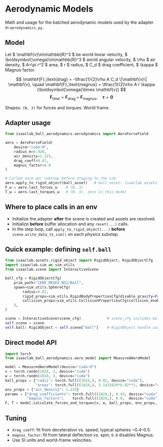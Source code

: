 
# Aerodynamic Models

Math and usage for the batched aerodynamic models used by the adapter in `aerodynamics.py`.

## Model

Let $ \mathbf{v}\in\mathbb{R}^3 $ be world linear velocity, $ \boldsymbol{\omega}\in\mathbb{R}^3 $ world angular velocity, $ \rho $ air density, $ A=\pi r^2 $ area, $ r $ radius, $ C_d $ drag coefficient, $ \kappa $ Magnus factor.

$$
\mathbf{F}_\text{drag} = -\tfrac{1}{2}\rho A C_d \|\mathbf{v}\| \mathbf{v}, \quad
\mathbf{F}_\text{magnus} = \tfrac{1}{2}\rho A r \kappa (\boldsymbol{\omega}\times \mathbf{v})
$$
$$
\mathbf{F}_\text{total}=\mathbf{F}_\text{drag}+\mathbf{F}_\text{magnus},\quad \boldsymbol{\tau}=\mathbf{0}
$$

Shapes: `(N, 3)` for forces and torques. World frame.

## Adapter usage

```python
from isaaclab_ball_aerodynamics.aerodynamics import AeroForceField

aero = AeroForceField(
    device="cuda:0",
    radius_m=0.020,
    air_density=1.225,
    drag_coeff=0.47,
    magnus_factor=0.0
)

# Called once per substep before staging to the sim
aero.apply_to_rigid_object(ball_asset)   # ball_asset: isaaclab.assets.RigidObject
F_w = aero.last_forces_w    # (N, 3)
T_w = aero.last_torques_w   # (N, 3), zero in this model
```

## Where to place calls in an env

* Initialize the adapter **after** the scene is created and assets are resolved.
* Initialize **before** buffer allocation and any `reset(...)` calls.
* In the step loop, call `apply_to_rigid_object(...)` **before** `scene.write_data_to_sim()` on each physics substep.


## Quick example: defining `self.ball`


```python
from isaaclab.assets.rigid_object import RigidObject, RigidObjectCfg
import isaaclab.sim as sim_utils
from isaaclab.scene import InteractiveScene

ball_cfg = RigidObjectCfg(
    prim_path="{ENV_REGEX_NS}/Ball",
    spawn=sim_utils.SphereCfg(
        radius=0.02,
        rigid_props=sim_utils.RigidBodyPropertiesCfg(disable_gravity=False),
        collision_props=sim_utils.CollisionPropertiesCfg(collision_enabled=True),
    ),
)

scene = InteractiveScene(scene_cfg)            # scene_cfg includes ball_cfg
self.scene = scene
self.ball: RigidObject = self.scene["ball"]    # RigidObject handle used by the aero adapter

```


## Direct model API


```python
import torch
from isaaclab_ball_aerodynamics.aero_model import MeasuredAeroModel

model = MeasuredAeroModel(device="cuda:0")
v = torch.randn(1024, 3, device="cuda")
w = torch.randn(1024, 3, device="cuda")
ball_props = {"radii": torch.full((1024,), 0.02, device="cuda"),
              "areas": torch.full((1024,), 3.1415926*0.02**2, device="cuda")}
env_props = {"air_density": 1.225}
params = {"drag_coefficients": torch.full((1024,), 0.43, device="cuda"),
          "magnus_factors":    torch.full((1024,), 0.0,  device="cuda")}
F, T = model.calculate_forces_and_torques(v, w, ball_props, env_props, params)
```


## Tuning

* `drag_coeff`: fit from deceleration vs. speed; typical spheres \~0.4–0.5.
* `magnus_factor`: fit from lateral deflection vs. spin; `0.0` disables Magnus.
* Use SI units and world-frame velocities.